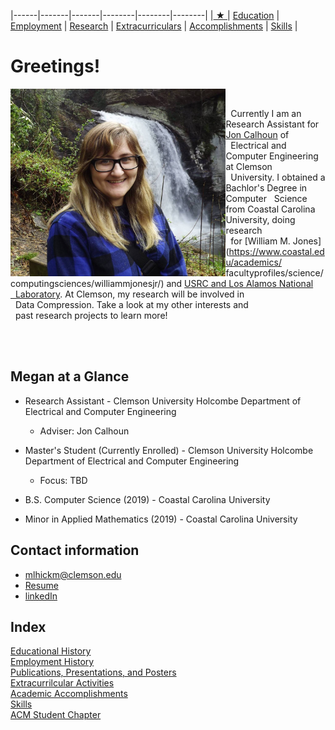 
|------|-------|-------|--------|--------|--------|
|[ ★ ](index.md) | [Education](education.md) | [Employment](employment.md) | [Research](publications.md) | [Extracurriculars](activities.md) | [Accomplishments](accomplishments.md) | [Skills](skills.md) |


# Greetings!

<img style="float: left;" img src="me4.jpg" alt="Megan Hickman Fulp" height="300"/>
&nbsp;&nbsp;&nbsp;&nbsp;


&nbsp;&nbsp;Currently I am an Research Assistant for [Jon Calhoun](http://jonccal.people.clemson.edu/) of   
&nbsp;&nbsp;Electrical and Computer Engineering at Clemson   
&nbsp;&nbsp;University. I obtained a Bachlor's Degree in Computer 
&nbsp;&nbsp;Science from Coastal Carolina University, doing research   
&nbsp;&nbsp;for [William M. Jones](https://www.coastal.edu/academics/  facultyprofiles/science/computingsciences/williammjonesjr/) and [USRC and Los Alamos National   
&nbsp;&nbsp;Laboratory](https://www.lanl.gov/projects/ultrascale-systems-research-center/staff-interns.php). At Clemson, my research will be involved in   
&nbsp;&nbsp;Data Compression. Take a look at my other interests and   
&nbsp;&nbsp;past research projects to learn more!


&nbsp;&nbsp;&nbsp;&nbsp;&nbsp;&nbsp;&nbsp;&nbsp;&nbsp;&nbsp;&nbsp;&nbsp;&nbsp;&nbsp;&nbsp;&nbsp;&nbsp;&nbsp;&nbsp;&nbsp;&nbsp;&nbsp;&nbsp;&nbsp;&nbsp;&nbsp;&nbsp;&nbsp;&nbsp;&nbsp;&nbsp;&nbsp;&nbsp;&nbsp;&nbsp;&nbsp;&nbsp;&nbsp;&nbsp;&nbsp;&nbsp;&nbsp;&nbsp;&nbsp;&nbsp;&nbsp;&nbsp;&nbsp;&nbsp;&nbsp;&nbsp;&nbsp;&nbsp;&nbsp;&nbsp;&nbsp;&nbsp;&nbsp;&nbsp;&nbsp;&nbsp;&nbsp;&nbsp;&nbsp;&nbsp;&nbsp;&nbsp;&nbsp;&nbsp;&nbsp;&nbsp;&nbsp;&nbsp;&nbsp;&nbsp;&nbsp;&nbsp;&nbsp;&nbsp;&nbsp;&nbsp;&nbsp;&nbsp;&nbsp;&nbsp;&nbsp;&nbsp;&nbsp;&nbsp;&nbsp;&nbsp;&nbsp;&nbsp;&nbsp;&nbsp;&nbsp;&nbsp;&nbsp;&nbsp;&nbsp;&nbsp;&nbsp;&nbsp;&nbsp;&nbsp;&nbsp;&nbsp;&nbsp;&nbsp;&nbsp;&nbsp;&nbsp;&nbsp;&nbsp;&nbsp;&nbsp;&nbsp;&nbsp;&nbsp;&nbsp;&nbsp;&nbsp;&nbsp;&nbsp;&nbsp;&nbsp;&nbsp;&nbsp;&nbsp;&nbsp;&nbsp;&nbsp;&nbsp;&nbsp;&nbsp;&nbsp;&nbsp;&nbsp;

## Megan at a Glance

* Research Assistant - Clemson University Holcombe Department of Electrical and Computer Engineering  
  - Adviser: Jon Calhoun  

* Master's Student (Currently Enrolled) - Clemson University Holcombe Department of Electrical and Computer Engineering
  - Focus: TBD  

* B.S. Computer Science (2019) - Coastal Carolina University  
* Minor in Applied Mathematics (2019) - Coastal Carolina University  

## Contact information
* mlhickm@clemson.edu
* <a href="https://mhickmanf.github.io/resume_website/resume.pdf" target="_blank">Resume</a>
* [linkedIn](https://www.linkedin.com/in/megan-hickman-fulp-3174a3125/)


## Index

[Educational History](education.md)  
[Employment History](employment.md)  
[Publications, Presentations, and Posters](publications.md)   
[Extracurrilcular Activities](activities.md)   
[Academic Accomplishments](accomplishments.md)   
[Skills](skills.md)   
[ACM Student Chapter](acm.md)    
